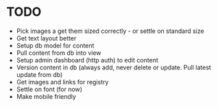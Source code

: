 # TODO
- Pick images a get them sized correctly - or settle on standard size
- Get text layout better
- Setup db model for content
- Pull content from db into view
- Setup admin dashboard (http auth) to edit content
- Version content in db (always add, never delete or update. Pull latest
  update from db)
- Get images and links for registry
- Settle on font (for now)
- Make mobile friendly

